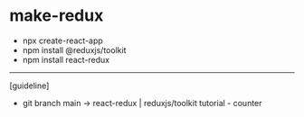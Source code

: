 # make-redux

- npx create-react-app
- npm install @reduxjs/toolkit
- npm install react-redux

<hr />

[guideline]

- git branch main -> react-redux | reduxjs/toolkit tutorial - counter
